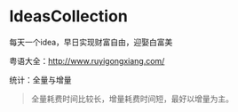 # IdeasCollection
每天一个idea，早日实现财富自由，迎娶白富美

粤语大全：http://www.ruyigongxiang.com/


统计：全量与增量
>全量耗费时间比较长，增量耗费时间短，最好以增量为主。
